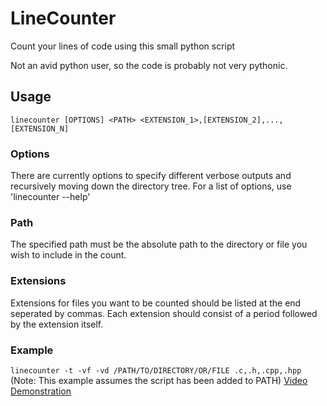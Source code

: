 # LineCounter
Count your lines of code using this small python script

Not an avid python user, so the code is probably not very pythonic.

## Usage
`linecounter [OPTIONS] <PATH> <EXTENSION_1>,[EXTENSION_2],...,[EXTENSION_N]`

### Options
There are currently options to specify different verbose outputs and recursively moving down
the directory tree. For a list of options, use 'linecounter --help'
### Path
The specified path must be the absolute path to the directory or file you wish to include in
the count.
### Extensions
Extensions for files you want to be counted should be listed at the end seperated by commas.
Each extension should consist of a period followed by the extension itself.
### Example
`linecounter -t -vf -vd /PATH/TO/DIRECTORY/OR/FILE .c,.h,.cpp,.hpp`
(Note: This example assumes the script has been added to PATH)
[Video Demonstration](https://www.youtube.com/watch?v=Cy2LZVbd6bY)